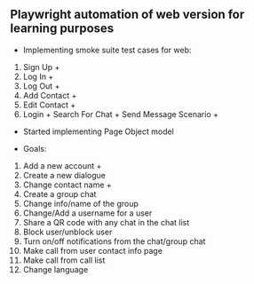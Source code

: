 ## Playwright automation of web version for learning purposes

* Implementing smoke suite test cases for web:

1) Sign Up +
2) Log In +
3) Log Out +
4) Add Contact +
5) Edit Contact +
6) Login + Search For Chat + Send Message Scenario +
* Started implementing Page Object model


* Goals:

1) Add a new account +
2) Create a new dialogue
3) Change contact name +
4) Create a group chat
5) Change info/name of the group
6) Change/Add a username for a user
7) Share a QR code with any chat in the chat list
8) Block user/unblock user
9) Turn on/off notifications from the chat/group chat
10) Make call from user contact info page
11) Make call from call list
12) Change language